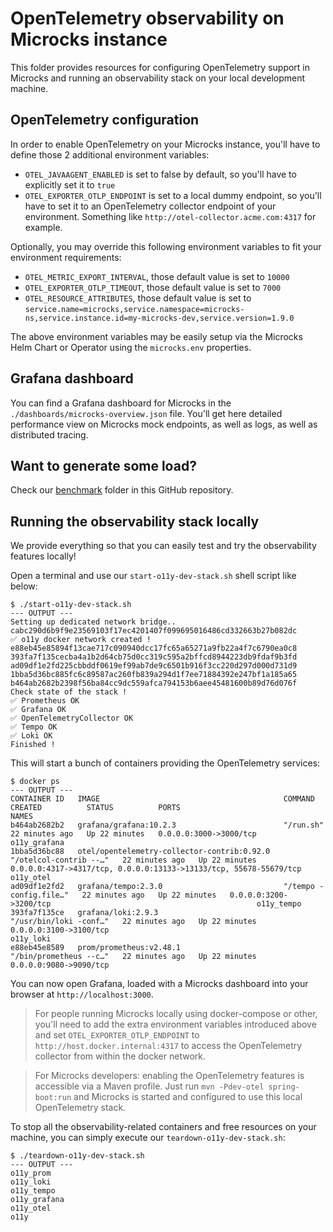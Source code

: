 # OpenTelemetry observability on Microcks instance

This folder provides resources for configuring OpenTelemetry support in Microcks and running an observability stack on your
local development machine.

## OpenTelemetry configuration

In order to enable OpenTelemetry on your Microcks instance, you'll have to define those 2 additional environment variables:

* `OTEL_JAVAAGENT_ENABLED` is set to false by default, so you'll have to explicitly set it to `true`
* `OTEL_EXPORTER_OTLP_ENDPOINT` is set to a local dummy endpoint, so you'll have to set it to an OpenTelemetry collector endpoint
  of your environment. Something like `http://otel-collector.acme.com:4317` for example.

Optionally, you may override this following environment variables to fit your environment requirements:

* `OTEL_METRIC_EXPORT_INTERVAL`, those default value is set to `10000`
* `OTEL_EXPORTER_OTLP_TIMEOUT`, those default value is set to `7000` 
* `OTEL_RESOURCE_ATTRIBUTES`, those default value is set to `service.name=microcks,service.namespace=microcks-ns,service.instance.id=my-microcks-dev,service.version=1.9.0`

The above environment variables may be easily setup via the Microcks Helm Chart or Operator using the `microcks.env` properties.

## Grafana dashboard

You can find a Grafana dashboard for Microcks in the `./dashboards/microcks-overview.json` file. You'll get here detailed performance
view on Microcks mock endpoints, as well as logs, as well as distributed tracing.

## Want to generate some load?

Check our [benchmark](../benchmark/README.md) folder in this GitHub repository.

## Running the observability stack locally

We provide everything so that you can easily test and try the observability features locally!

Open a terminal and use our `start-o11y-dev-stack.sh` shell script like below:

```shell
$ ./start-o11y-dev-stack.sh
--- OUTPUT ---
Setting up dedicated network bridge..
cabc290d6b9f9e23569103f17ec4201407f099695016486cd332663b27b082dc
✅ o11y docker network created !
e88eb45e85894f13cae717c090940dcc17fc65a65271a9fb22a4f7c6790ea0c8
393fa7f135cecba4a1b2d64cb75d0cc319c595a2bffcd8944223db9fdaf9b3fd
ad09df1e2fd225cbbddf0619ef99ab7de9c6501b916f3cc220d297d000d731d9
1bba5d36bc885fc6c89587ac260fb839a294d1f7ee71884392e247bf1a185a65
b464ab2682b2398f56ba84cc9dc559afca794153b6aee45481600b89d76d076f
Check state of the stack !
✅ Prometheus OK
✅ Grafana OK
✅ OpenTelemetryCollector OK
✅ Tempo OK
✅ Loki OK
Finished !
```

This will start a bunch of containers providing the OpenTelemetry services:

```shell
$ docker ps
--- OUTPUT ---
CONTAINER ID   IMAGE                                         COMMAND                  CREATED          STATUS          PORTS                                                               NAMES
b464ab2682b2   grafana/grafana:10.2.3                        "/run.sh"                22 minutes ago   Up 22 minutes   0.0.0.0:3000->3000/tcp                                              o11y_grafana
1bba5d36bc88   otel/opentelemetry-collector-contrib:0.92.0   "/otelcol-contrib --…"   22 minutes ago   Up 22 minutes   0.0.0.0:4317->4317/tcp, 0.0.0.0:13133->13133/tcp, 55678-55679/tcp   o11y_otel
ad09df1e2fd2   grafana/tempo:2.3.0                           "/tempo -config.file…"   22 minutes ago   Up 22 minutes   0.0.0.0:3200->3200/tcp                                              o11y_tempo
393fa7f135ce   grafana/loki:2.9.3                            "/usr/bin/loki -conf…"   22 minutes ago   Up 22 minutes   0.0.0.0:3100->3100/tcp                                              o11y_loki
e88eb45e8589   prom/prometheus:v2.48.1                       "/bin/prometheus --c…"   22 minutes ago   Up 22 minutes   0.0.0.0:9080->9090/tcp
```

You can now open Grafana, loaded with a Microcks dashboard into your browser at `http://localhost:3000`.

> For people running Microcks locally using docker-compose or other, you'll need to add the extra environment variables introduced above
and set `OTEL_EXPORTER_OTLP_ENDPOINT` to `http://host.docker.internal:4317` to access the OpenTelemetry collector from within the docker network.

> For Microcks developers: enabling the OpenTelemetry features is accessible via a Maven profile. Just run `mvn -Pdev-otel spring-boot:run`
and Microcks is started and configured to use this local OpenTelemetry stack.

To stop all the observability-related containers and free resources on your machine, you can simply execute our `teardown-o11y-dev-stack.sh`:

```shell
$ ./teardown-o11y-dev-stack.sh
--- OUTPUT ---
o11y_prom
o11y_loki
o11y_tempo
o11y_grafana
o11y_otel
o11y
```